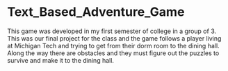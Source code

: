 # Text_Based_Adventure_Game
This game was developed in my first semester of college in a group of 3. This was our final project for the class and the game follows a player living at Michigan Tech and trying to get from their dorm room to the dining hall. Along the way there are obstacles and they must figure out the puzzles to survive and make it to the dining hall.
